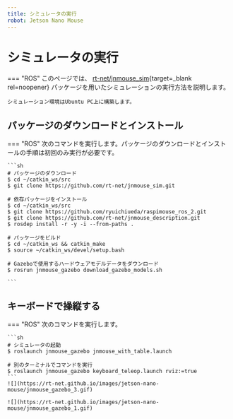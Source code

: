 ```yaml
---
title: シミュレータの実行
robot: Jetson Nano Mouse
---
```


# シミュレータの実行

=== "ROS"
    このページでは、
    [rt-net/jnmouse_sim](https://github.com/rt-net/jnmouse_sim){target=_blank rel=noopener}
    パッケージを用いたシミュレーションの実行方法を説明します。

    シミュレーション環境はUbuntu PC上に構築します。

## パッケージのダウンロードとインストール

=== "ROS"
    次のコマンドを実行します。パッケージのダウンロードとインストールの手順は初回のみ実行が必要です。

    ```sh
    # パッケージのダウンロード
    $ cd ~/catkin_ws/src
    $ git clone https://github.com/rt-net/jnmouse_sim.git

    # 依存パッケージをインストール
    $ cd ~/catkin_ws/src
    $ git clone https://github.com/ryuichiueda/raspimouse_ros_2.git
    $ git clone https://github.com/rt-net/jnmouse_description.git
    $ rosdep install -r -y -i --from-paths .

    # パッケージをビルド
    $ cd ~/catkin_ws && catkin_make
    $ source ~/catkin_ws/devel/setup.bash

    # Gazeboで使用するハードウェアモデルデータをダウンロード
    $ rosrun jnmouse_gazebo download_gazebo_models.sh

    ```

## キーボードで操縦する

=== "ROS"
    次のコマンドを実行します。

    ```sh
    # シミュレータの起動
    $ roslaunch jnmouse_gazebo jnmouse_with_table.launch

    # 別のターミナルでコマンドを実行
    $ roslaunch jnmouse_gazebo keyboard_teleop.launch rviz:=true
    ```
    ![](https://rt-net.github.io/images/jetson-nano-mouse/jnmouse_gazebo_3.gif)

    ![](https://rt-net.github.io/images/jetson-nano-mouse/jnmouse_gazebo_1.gif)
